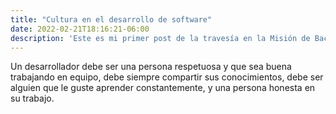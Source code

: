 ```yaml
---
title: "Cultura en el desarrollo de software"
date: 2022-02-21T18:16:21-06:00
description: 'Este es mi primer post de la travesía en la Misión de Backend con Node JS de Launch X.'
---
```



Un desarrollador debe ser una persona respetuosa y que sea buena trabajando en equipo, debe siempre compartir sus conocimientos, debe ser alguien que le guste aprender constantemente, y una persona honesta en su trabajo.
